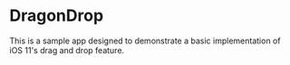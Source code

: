 # DragonDrop

This is a sample app designed to demonstrate a basic implementation of iOS 11's drag and drop feature.
